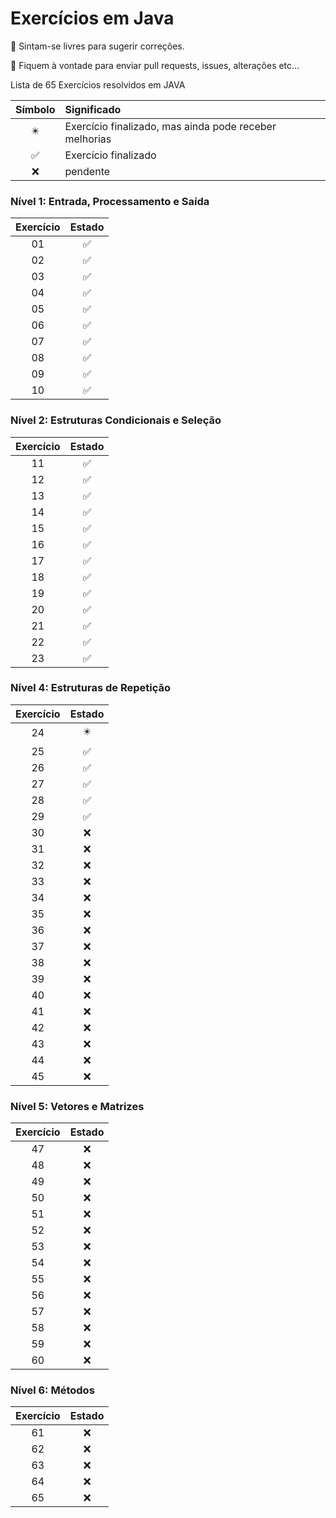# Exercícios em Java 

 :partying_face: Sintam-se livres para sugerir correções.

 :love_letter:   Fiquem à vontade para enviar pull requests, issues, alterações etc...

Lista de 65 Exercícios resolvidos em JAVA 

| Símbolo  | Significado |
| :---------------: | :--------------- |
| :eight_pointed_black_star: | Exercício finalizado, mas ainda pode receber melhorias |
| :white_check_mark: | Exercício finalizado |
| :x: | pendente |

### Nível 1: Entrada, Processamento e Saída
| Exercício  | Estado |
| :---------------: | :---------------: |
| 01 | :white_check_mark: |
| 02 | :white_check_mark: |
| 03 | :white_check_mark: |
| 04 | :white_check_mark: |
| 05 | :white_check_mark: |
| 06 | :white_check_mark: |
| 07 | :white_check_mark: |
| 08 | :white_check_mark: |
| 09 | :white_check_mark: |
| 10 | :white_check_mark: |

### Nível 2: Estruturas Condicionais e Seleção
| Exercício  | Estado |
| :---------------: | :---------------: |
| 11 | :white_check_mark: |
| 12 | :white_check_mark: |
| 13 | :white_check_mark: |
| 14 | :white_check_mark: |
| 15 | :white_check_mark: |
| 16 | :white_check_mark: |
| 17 | :white_check_mark: |
| 18 | :white_check_mark: |
| 19 | :white_check_mark: |
| 20 | :white_check_mark: |
| 21 | :white_check_mark: |
| 22 | :white_check_mark: |
| 23 | :white_check_mark: |


### Nível 4: Estruturas de Repetição
| Exercício  | Estado |
| :---------------: | :---------------: |
| 24 | :eight_pointed_black_star: |
| 25 | :white_check_mark: |
| 26 | :white_check_mark: |
| 27 | :white_check_mark: |
| 28 | :white_check_mark: |
| 29 | :white_check_mark: |
| 30 | :x: |
| 31 | :x: |
| 32 | :x: |
| 33 | :x: |
| 34 | :x: |
| 35 | :x: |
| 36 | :x: |
| 37 | :x: |
| 38 | :x: |
| 39 | :x: |
| 40 | :x: |
| 41 | :x: |
| 42 | :x: |
| 43 | :x: |
| 44 | :x: |
| 45 | :x: |

### Nível 5: Vetores e Matrizes
| Exercício  | Estado |
| :---------------: | :---------------: |
| 47 | :x: |
| 48 | :x: |
| 49 | :x: |
| 50 | :x: |
| 51 | :x: |
| 52 | :x: |
| 53 | :x: |
| 54 | :x: |
| 55 | :x: |
| 56 | :x: |
| 57 | :x: |
| 58 | :x: |
| 59 | :x: |
| 60 | :x: |

### Nível 6: Métodos
| Exercício  | Estado |
| :---------------: | :---------------: |
| 61 | :x: |
| 62 | :x: |
| 63 | :x: |
| 64 | :x: |
| 65 | :x: |